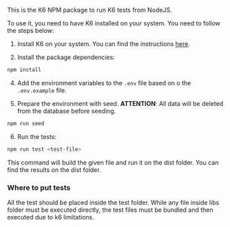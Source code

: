 This is the K6 NPM package to run K6 tests from NodeJS.

To use it, you need to have K6 installed on your system. You need to follow the steps below:

1. Install K6 on your system. You can find the instructions [here](https://k6.io/docs/getting-started/installation/).

2. Install the package dependencies:

```bash
npm install
```

4. Add the environment variables to the `.env` file based on o the `.env.example` file.

5. Prepare the environment with seed. **ATTENTION**: All data will be deleted from the database before seeding.

```bash
npm run seed
```

6. Run the tests:

```bash
npm run test <test-file>
```

This command will build the given file and run it on the dist folder. You can find the results on the dist folder.

### Where to put tests

All the test should be placed inside the test folder. While any file inside libs folder must be executed directly, the test files must be bundled and then executed due to k6 limitations.
